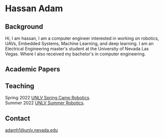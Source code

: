 # Hassan Adam 

## Background  

Hi, I am hassan, I am a computer engineer interested in working on robotics, UAVs, Embedded Systems, Machine Learning, and deep learning. I am an Electrical Engineering master's student at the University of Nevada Las Vegas. Where I also received my bachelor's in computer engineering.

## Academic Papers 

## Teaching 

Spring 2022 [UNLV Spring Camp Robotics]().<br>
Summer 2022 [UNLV Summer Robotics](https://github.com/Adamh-Tech/adamh-Tech.github.io/blob/main/Teach.md).
## Contact

adamh1@unlv.nevada.edu
